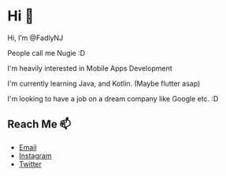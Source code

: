 # Hi 👋

Hi, I’m @FadlyNJ

People call me Nugie :D

I'm heavily interested in Mobile Apps Development

I'm currently learning Java, and Kotlin. (Maybe flutter asap)

I'm looking to have a job on a dream company like Google etc. :D

## Reach Me 📫
- [Email](mailto:fadlynj@gmail.com)
- [Instagram](https://instagram.com/fadlynj)
- [Twitter](https://twitter.com/fadlynugie)

<!---
FadlyNJ/FadlyNJ is a ✨ special ✨ repository because its `README.md` (this file) appears on your GitHub profile.
You can click the Preview link to take a look at your changes.
--->
